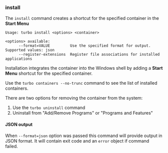 ### install

The `install` command creates a shortcut for the specified container in the **Start Menu**

```
Usage: turbo install <options> <container>

<options> available:
      --format=VALUE         Use the specified format for output. Supported values: json
      --register-extensions  Register file associations for installed applications
```

Installation integrates the container into the Windows shell by adding a **Start Menu** shortcut for the specified container.

Use the `turbo containers --no-trunc` command to see the list of installed containers.

There are two options for removing the container from the system:

1. Use the `turbo uninstall` command
2. Uninstall from "Add/Remove Programs" or "Programs and Features"

#### JSON output

When `--format=json` option was passed this command will provide output in JSON format. It will contain exit code and an `error` object if command failed.
